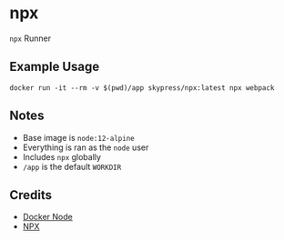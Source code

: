 # npx
`npx` Runner

## Example Usage
`docker run -it --rm -v $(pwd)/app skypress/npx:latest npx webpack`

## Notes
- Base image is `node:12-alpine`
- Everything is ran as the `node` user
- Includes `npx` globally
- `/app` is the default `WORKDIR`

## Credits
- [Docker Node](https://hub.docker.com/_/node/)
- [NPX](https://www.npmjs.com/package/npx)
